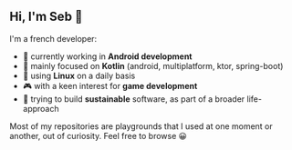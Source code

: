 ## Hi, I'm Seb 👋

I'm a french developer:
* 💼 currently working in **Android development**
* 🔎 mainly focused on **Kotlin** (android, multiplatform, ktor, spring-boot)
* 🐧 using **Linux** on a daily basis
* 🎮 with a keen interest for **game development**
* 🌿 trying to build **sustainable** software, as part of a broader life-approach

Most of my repositories are playgrounds that I used at one moment or another, out of curiosity. Feel free to browse 😀
